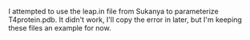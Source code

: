 I attempted to use the leap.in file from Sukanya to parameterize 
T4protein.pdb. 
It didn't work, I'll copy the error in later, but I'm keeping these files an example for now.

